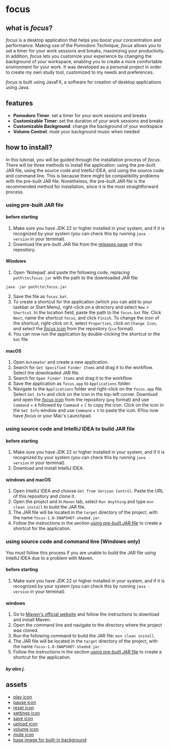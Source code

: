 # focus

## what is _focus_?

*focus* is a desktop application that helps you boost your concentration and performance. Making use of the Pomodoro Technique, *focus* allows you to set a timer for your work sessions and breaks, maximizing your productivity. In addition, *focus* lets you customize your experience by changing the background of your workspace, enabling you to create a more comfortable environment for your work.
It was developed as a personal project in order to create my own study tool, customized to my needs and preferences.

*focus* is built using JavaFX, a software for creation of desktop applications using Java.

## features
- **Pomodoro Timer**: set a timer for your work sessions and breaks
- **Customizable Timer**: set the duration of your work sessions and breaks
- **Customizable Background**: change the background of your workspace
- **Volume Control**: mute your background music when needed

## how to install?
In this tutorial, you will be guided through the installation process of *focus*. There will be three methods to install the application: using the pre-built JAR file, using the source code and IntelliJ IDEA, and using the source code and command line. This is because there might be compatibility problems with the pre-built JAR file. Nonetheless, the pre-built JAR file is the recommended method for installation, since it is the most straightforward process.


### using pre-built JAR file
#### before starting
1. Make sure you have JDK 22 or higher installed in your system, and if it is recognized by your system (you can check this by running `java -version` in your terminal).
2. Download the pre-built JAR file from the [releases page](https://github.com/alexandreavj/focus/releases) of this repository.

#### Windows
1. Open 'Notepad' and paste the following code, replacing `path\to\focus.jar` with the path to the downloaded JAR file:
```batch
java -jar path\to\focus.jar
```
2. Save the file as `focus.bat`.
3. To create a shortcut for the application (which you can add to your taskbar or Start Menu), right-click on a directory and select `New` > `Shortcut`. In the location field, paste the path to the `focus.bat` file. Click `Next`, name the shortcut `focus`, and click `Finish`. To change the icon of the shortcut, right-click on it, select `Properties`, click on `Change Icon`, and select the [_focus_ icon]() from the repository (`ico` format).
4. You can now run the application by double-clicking the shortcut or the `bat` file.

#### macOS
1. Open `Automator` and create a new application.
2. Search for `Get Specified Finder Items` and drag it to the workflow. Select the downloaded JAR file.
3. Search for `Open Finder Items` and drag it to the workflow.
4. Save the application as `focus.app` to `Applications` folder.
5. Navigate to the `Applications` folder and right-click on the `focus.app` file. Select `Get Info` and click on the icon in the top-left corner. Download and open the [_focus_ icon]() from the repository (`png` format) and use `Command` + `A` followed by `Command` + `C` to copy the icon. Click on the icon in the `Get Info` window and use `Command` + `V` to paste the icon.
6You now have _focus_ or your Mac's Launchpad.


### using source code and IntelliJ IDEA to build JAR file
#### before starting
1. Make sure you have JDK 22 or higher installed in your system, and if it is recognized by your system (you can check this by running `java -version` in your terminal).
2. Download and install IntelliJ IDEA.

#### windows and macOS
1. Open IntelliJ IDEA and choose `Get from Version Control`. Paste the URL of this repository and clone it.
2. Open the project and in `Maven` tab, select `Run Anything` and type `mvn clean install` to build the JAR file.
3. The JAR file will be located in the `target` directory of the project, with the name `focus-1.0-SNAPSHOT-shaded.jar`.
4. Follow the instructions in the section [using pre-built JAR file](#using-pre-built-jar-file) to create a shortcut for the application.


### using source code and command line (Windows only)
You must follow this process if you are unable to build the JAR file using IntelliJ IDEA due to a problem with Maven.

#### before starting
1. Make sure you have JDK 22 or higher installed in your system, and if it is recognized by your system (you can check this by running `java -version` in your terminal).

#### windows
1. Go to [Maven's official website]() and follow the instructions to download and install Maven.
2. Open the command line and navigate to the directory where the project was cloned.
3. Run the following command to build the JAR file: `mvn clean install`.
4. The JAR file will be located in the `target` directory of the project, with the name `focus-1.0-SNAPSHOT-shaded.jar`.
5. Follow the instructions in the section [using pre-built JAR file](#using-pre-built-jar-file) to create a shortcut for the application.


#### _by alex j._

## assets
- [play icon](https://www.flaticon.com/free-icon/play_9581128?term=start&page=1&position=8&origin=search&related_id=9581128)
- [pause icon](https://www.flaticon.com/free-icon/pause_151859?term=pause&page=1&position=4&origin=search&related_id=151859)
- [reset icon](https://www.flaticon.com/free-icon/reset_2618245?term=reset&page=1&position=1&origin=search&related_id=2618245)
- [settings icon](https://www.flaticon.com/free-icon/settings_992668?term=settings&page=1&position=14&origin=search&related_id=992668)
- [save icon](https://www.flaticon.com/free-icon/diskette_2874050?term=save&page=1&position=11&origin=search&related_id=2874050)
- [upload icon](https://www.flaticon.com/free-icon/upload-big-arrow_81081?term=upload&page=1&position=10&origin=search&related_id=81081)
- [volume icon](https://www.flaticon.com/free-icon/volume_7640163?term=sound&page=1&position=5&origin=search&related_id=7640163)
- [mute icon](https://www.flaticon.com/free-icon/volume_7640162?related_id=7640162)
- [base image for built-in background](https://pbs.twimg.com/media/EWKDp_rWAAotzZ1.jpg:large)
